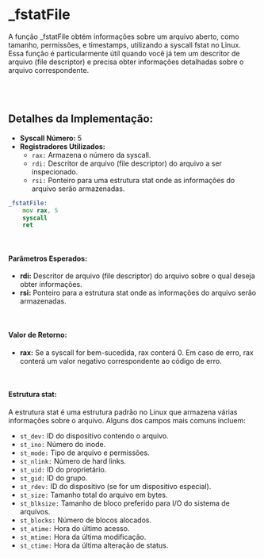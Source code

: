 # _fstatFile
A função _fstatFile obtém informações sobre um arquivo aberto, como tamanho, permissões, e timestamps, utilizando a syscall fstat no Linux. Essa função é particularmente útil quando você já tem um descritor de arquivo (file descriptor) e precisa obter informações detalhadas sobre o arquivo correspondente.

<br><br>

## Detalhes da Implementação:
- **Syscall Número:** 5
- **Registradores Utilizados:**
    - `rax:` Armazena o número da syscall.
    - `rdi:` Descritor de arquivo (file descriptor) do arquivo a ser inspecionado.
    - `rsi:` Ponteiro para uma estrutura stat onde as informações do arquivo serão armazenadas.

```asm
_fstatFile:
    mov rax, 5
    syscall
    ret
```

<br>

#### Parâmetros Esperados:
- **rdi:** Descritor de arquivo (file descriptor) do arquivo sobre o qual deseja obter informações.
- **rsi:** Ponteiro para a estrutura stat onde as informações do arquivo serão armazenadas.

<br>

#### Valor de Retorno:
- **rax:** Se a syscall for bem-sucedida, rax conterá 0. Em caso de erro, rax conterá um valor negativo correspondente ao código de erro.

<br>

#### Estrutura stat:
A estrutura stat é uma estrutura padrão no Linux que armazena várias informações sobre o arquivo. Alguns dos campos mais comuns incluem:
- `st_dev:` ID do dispositivo contendo o arquivo.
- `st_ino:` Número do inode.
- `st_mode:` Tipo de arquivo e permissões.
- `st_nlink:` Número de hard links.
- `st_uid:` ID do proprietário.
- `st_gid:` ID do grupo.
- `st_rdev:` ID do dispositivo (se for um dispositivo especial).
- `st_size:` Tamanho total do arquivo em bytes.
- `st_blksize:` Tamanho de bloco preferido para I/O do sistema de arquivos.
- `st_blocks:` Número de blocos alocados.
- `st_atime:` Hora do último acesso.
- `st_mtime:` Hora da última modificação.
- `st_ctime:` Hora da última alteração de status.